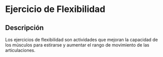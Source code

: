# Ejercicio de Flexibilidad

## Descripción
Los ejercicios de flexibilidad son actividades que mejoran la capacidad de los músculos para estirarse y aumentar el rango de movimiento de las articulaciones.